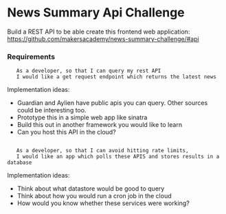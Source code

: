 # News Summary Api Challenge


Build a REST API to be able create this frontend web application: https://github.com/makersacademy/news-summary-challenge/#api


### Requirements 

```aidl
   As a developer, so that I can query my rest API 
   I would like a get request endpoint which returns the latest news
```

Implementation ideas:
 - Guardian and Aylien have public apis you can query. Other sources could be interesting too.
 - Prototype this in a simple web app like sinatra
 - Build this out in another framework you would like to learn
 - Can you host this API in the cloud?
 
 ```aidl

    As a developer, so that I can avoid hitting rate limits,
    I would like an app which polls these APIS and stores results in a database

```

Implementation ideas:
 - Think about what datastore would be good to query
 - Think about how you would run a cron job in the cloud
 - How would you know whether these services were working?